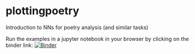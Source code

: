 # plottingpoetry
Introduction to NNs for poetry analysis (and similar tasks)

Run the examples in a jupyter notebook in your browser by clicking on the binder link:
[![Binder](https://mybinder.org/badge.svg)](https://mybinder.org/v2/gh/timobaumann/plottingpoetry/master)

